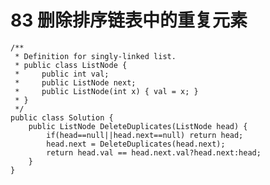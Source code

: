 # 83 删除排序链表中的重复元素


	/**
	 * Definition for singly-linked list.
	 * public class ListNode {
	 *     public int val;
	 *     public ListNode next;
	 *     public ListNode(int x) { val = x; }
	 * }
	 */
	public class Solution {
	    public ListNode DeleteDuplicates(ListNode head) {
	        if(head==null||head.next==null) return head;
	        head.next = DeleteDuplicates(head.next);
	        return head.val == head.next.val?head.next:head;
	    }
	}